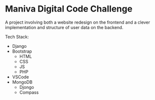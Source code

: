 # Maniva Digital Code Challenge

A project involving both a website redesign on the frontend and a clever implementation and structure of user data on the backend.

Tech Stack:
* Django
* Bootstrap 
  * HTML
  * CSS
  * JS
  * PHP
* VSCode 
* MongoDB 
  * Djongo 
  * Compass